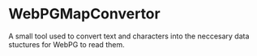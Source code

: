 # WebPGMapConvertor
A small tool used to convert text and characters into the neccesary data stuctures for WebPG to read them.
